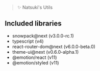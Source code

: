 > ✨ Natsuki's Utils

## Included libraries

- snowpack@next (v3.0.0-rc.1)
- typescript (v4)
- react-router-dom@next (v6.0.0-beta.0)
- theme-ui@next (v0.6.0-alpha.1)
- @emotion/react (v11)
- @emotion/styled (v11)

